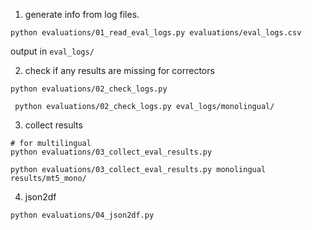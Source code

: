 
1. generate info from log files.
```
python evaluations/01_read_eval_logs.py evaluations/eval_logs.csv
```
output in `eval_logs/`

2. check if any results are missing for correctors

```
python evaluations/02_check_logs.py

 python evaluations/02_check_logs.py eval_logs/monolingual/
```

3. collect results
```
# for multilingual
python evaluations/03_collect_eval_results.py

python evaluations/03_collect_eval_results.py monolingual results/mt5_mono/
```


4. json2df

```
python evaluations/04_json2df.py

```